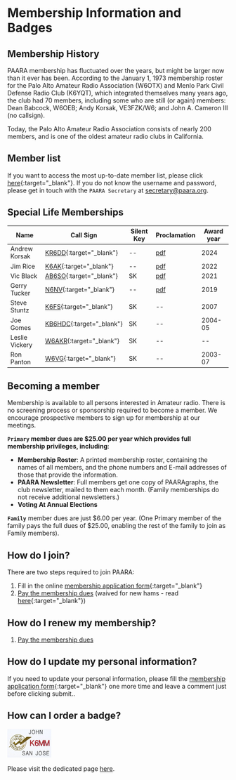 # Membership Information and Badges

## Membership History

PAARA membership has fluctuated over the years, but might be larger now than it ever has been. According to the January 1, 1973 membership roster for the Palo Alto Amateur Radio Association (W6OTX) and Menlo Park Civil Defense Radio Club (K6YQT), which integrated themselves many years ago, the club had 70 members, including some who are still (or again) members: Dean Babcock, W6OEB; Andy Korsak, VE3FZK/W6; and John A. Cameron III (no callsign).

Today, the Palo Alto Amateur Radio Association consists of nearly 200 members, and is one of the oldest amateur radio clubs in California.

## Member list

If you want to access the most up-to-date member list, please click [here](https://forms.gle/59r9LmEgWiwoJ7TBA){:target="_blank"}. If you do not know the username and password, please get in touch with the `PAARA Secretary` at <secretary@paara.org>.


## Special Life Memberships

| Name | Call Sign | Silent Key | Proclamation | Award year |
|------|-----------|------------|--------------|------------|
| Andrew Korsak | [KR6DD](https://www.qrz.com/db/KR6DD){:target="_blank"} | -- | [pdf](/membership/Andy_Korsak_proclamation.pdf) | 2024 |
| Jim Rice | [K6AK](https://www.qrz.com/db/K6AK){:target="_blank"} | -- | [pdf](/membership/Jim_Rice_proclamation2.pdf) | 2022 |
| Vic Black | [AB6SO](https://www.qrz.com/db/AB6SO){:target="_blank"} | SK | [pdf](/membership/Vic_Black_certificate.pdf)  | 2021 |
| Gerry Tucker | [N6NV](https://www.qrz.com/db/N6NV){:target="_blank"} | -- | [pdf](/membership/Gerry_proclamantion_3.pdf) | 2019 |
| Steve Stuntz | [K6FS](https://www.qrz.com/db/K6FS){:target="_blank"} | SK | -- |2007 |
| Joe Gomes | [KB6HDC](https://www.qrz.com/db/KB6HDC){:target="_blank"} | SK | -- | 2004-05 |
| Leslie Vickery | [W6AKR](https://www.qrz.com/db/W6AKR){:target="_blank"} | SK | -- | -- |
| Ron Panton | [W6VG](https://www.qrz.com/db/W6VG){:target="_blank"} | SK | -- | 2003-07 |

## Becoming a member

Membership is available to all persons interested in Amateur radio. There is no screening process or sponsorship required to become a member. We encourage prospective members to sign up for membership at our meetings.

**`Primary` member dues are $25.00 per year which provides full membership privileges, including**:

* **Membership Roster**: A printed membership roster, containing the names of all members, and the phone numbers and E-mail addresses of those that provide the information.
* **PAARA Newsletter**: Full members get one copy of PAARAgraphs, the club newsletter, mailed to them each month. (Family memberships do not receive additional newsletters.)
* **Voting At Annual Elections**

**`Family`** member dues are just $6.00 per year. (One Primary member of the family pays the full dues of $25.00, enabling the rest of the family to join as Family members).

## How do I join?

There are two steps required to join PAARA:
1. Fill in the online [membership application form](https://docs.google.com/forms/d/e/1FAIpQLScLMP-zbG2bEo7vGKKo813y-EPqIPW9LjH38Cyfx6iRtQtUhg/viewform?usp=sharing&ouid=110605337745431033132){:target="_blank"}
2. [Pay the membership dues](/membership/pay.html) (waived for new hams - read [here](/newham.html){:target="_blank"})

## How do I renew my membership?

1. [Pay the membership dues](/membership/pay.html)

## How do I update my personal information?

If you need to update your personal information, please fill the [membership application form](https://docs.google.com/forms/d/e/1FAIpQLScLMP-zbG2bEo7vGKKo813y-EPqIPW9LjH38Cyfx6iRtQtUhg/viewform?usp=sharing&ouid=110605337745431033132){:target="_blank"} one more time and leave a comment just before clicking submit..

## How can I order a badge?

![membership/nametag-100.jpg](/membership/nametag-100.jpg)

Please visit the dedicated page [here](/badges.html).
